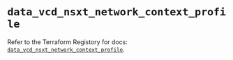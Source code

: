 # `data_vcd_nsxt_network_context_profile`

Refer to the Terraform Registory for docs: [`data_vcd_nsxt_network_context_profile`](https://registry.terraform.io/providers/vmware/vcd/3.10.0/docs/data-sources/nsxt_network_context_profile).
